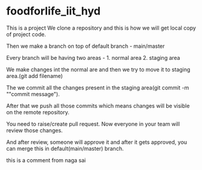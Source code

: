 # foodforlife_iit_hyd

This is a project
We clone a repository and this is how we will get local copy of project code.


Then we make a branch on top of default branch - main/master


Every branch will be having two areas - 1. normal area 2. staging area


We make changes int the normal are and then we try to move it to staging area.(git add filename)


The we commit all the changes present in the staging area(git commit -m ""commit message").


After that we push all those commits which means changes will be visible on the remote repository.


You need to raise/create pull request. Now everyone in your team will review those changes.


And after review, someone will approve it and after it gets approved, you can merge this in default(main/master) branch.



this is a comment from naga sai